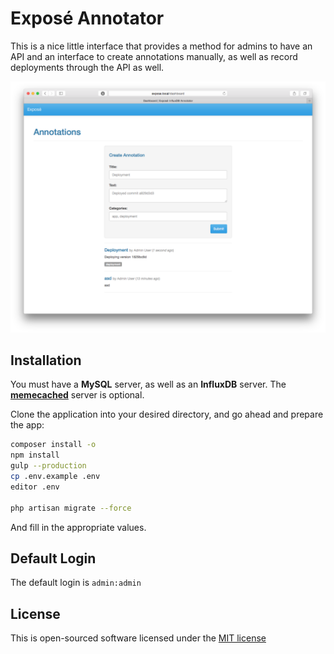 # Exposé Annotator

This is a nice little interface that provides a method for admins to have an API and an interface to create annotations
manually, as well as record deployments through the API as well.

![Exposé Screenshot](docs/screenshot.png)

## Installation

You must have a **MySQL** server, as well as an **InfluxDB** server. The
**[memecached](https://github.com/EvanDarwin/Memecached)** server is optional.

Clone the application into your desired directory, and go ahead and prepare the app:

```sh
composer install -o
npm install
gulp --production
cp .env.example .env
editor .env

php artisan migrate --force
```

And fill in the appropriate values.

## Default Login

The default login is `admin:admin`

## License

This is open-sourced software licensed under the [MIT license](http://opensource.org/licenses/MIT)

